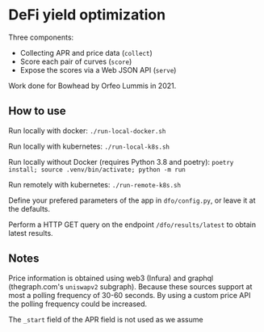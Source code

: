# DeFi yield optimization

Three components:

- Collecting APR and price data (`collect`)
- Score each pair of curves (`score`)
- Expose the scores via a Web JSON API (`serve`)

Work done for Bowhead by Orfeo Lummis in 2021.


## How to use

Run locally with docker: `./run-local-docker.sh`

Run locally with kubernetes: `./run-local-k8s.sh`

Run locally without Docker (requires Python 3.8 and poetry): `poetry install; source .venv/bin/activate; python -m run`

Run remotely with kubernetes: `./run-remote-k8s.sh`

Define your prefered parameters of the app in `dfo/config.py`, or leave it at the defaults.

Perform a HTTP GET query on the endpoint `/dfo/results/latest` to obtain latest results.


## Notes

Price information is obtained using web3 (Infura) and graphql (thegraph.com's `uniswapv2` subgraph). Because these sources support at most a polling frequency of 30-60 seconds. By using a custom price API the polling frequency could be increased.

The `_start` field of the APR field is not used as we assume 